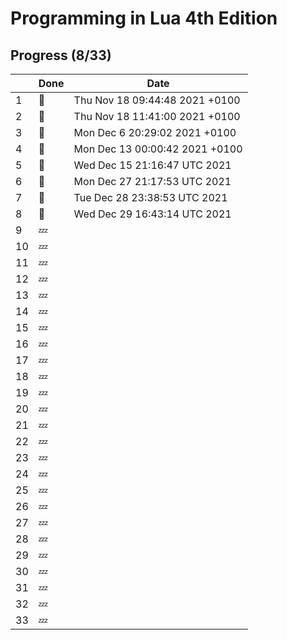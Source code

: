 # Programming in Lua 4th Edition

## Progress (8/33)

|     | Done    | Date                           |
| --- | ------- | ----                           |
| 1   | :bell:  | Thu Nov 18 09:44:48 2021 +0100 |
| 2   | :bell:  | Thu Nov 18 11:41:00 2021 +0100 |
| 3   | :bell:  | Mon Dec 6 20:29:02 2021 +0100  |
| 4   | :bell:  | Mon Dec 13 00:00:42 2021 +0100 |
| 5   | :bell:  | Wed Dec 15 21:16:47 UTC 2021   |
| 6   | :bell:  | Mon Dec 27 21:17:53 UTC 2021   |
| 7   | :bell:  | Tue Dec 28 23:38:53 UTC 2021   |
| 8   | :bell:  | Wed Dec 29 16:43:14 UTC 2021   |
| 9   | :zzz:   |                                |
| 10  | :zzz:   |                                |
| 11  | :zzz:   |                                |
| 12  | :zzz:   |                                |
| 13  | :zzz:   |                                |
| 14  | :zzz:   |                                |
| 15  | :zzz:   |                                |
| 16  | :zzz:   |                                |
| 17  | :zzz:   |                                |
| 18  | :zzz:   |                                |
| 19  | :zzz:   |                                |
| 20  | :zzz:   |                                |
| 21  | :zzz:   |                                |
| 22  | :zzz:   |                                |
| 23  | :zzz:   |                                |
| 24  | :zzz:   |                                |
| 25  | :zzz:   |                                |
| 26  | :zzz:   |                                |
| 27  | :zzz:   |                                |
| 28  | :zzz:   |                                |
| 29  | :zzz:   |                                |
| 30  | :zzz:   |                                |
| 31  | :zzz:   |                                |
| 32  | :zzz:   |                                |
| 33  | :zzz:   |                                |
